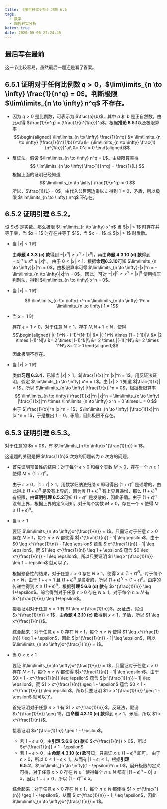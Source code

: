 ```yaml
---
title: 《陶哲轩实分析》习题 6.5
tags:
  - 数学
  - 陶哲轩实分析
katex: true
date: 2020-05-06 22:24:45
---
```


## 最后写在最前
这一节比较容易，虽然最后一题还是看了答案。

## <span class="indianred">6.5.1</span> 证明对于任何比例数 $q > 0$，$\lim\limits_{n \to \infty} \frac{1}{n^q} = 0$。判断极限 $\lim\limits_{n \to \infty} n^q$ 不存在。

* 因为 $q > 0$ 是比例数，可表示为 $\frac{a}{b}$，其中 $a$ 和 $b$ 是正自然数。由此可得 $\frac{1}{n^q} = (\frac{1}{n^{1/b}})^a$。根据**推论 6.5.1**以及极限算率
$$\begin{aligned}
  \lim\limits_{n \to \infty} \frac{1}{n^q}
  &= \lim\limits_{n \to \infty} (\frac{1}{n^{1/b}})^a\\
  &= (\lim\limits_{n \to \infty} \frac{1}{n^{1/b}})^a\\
  &= 0^a = 0
\end{aligned}$$

* 反证法。假设 $\lim\limits_{n \to \infty} n^q = L$。由极限算率得
$$ \lim\limits_{n \to \infty} \frac{1}{n^q} = \frac{1}{L} $$
根据上面的证明已经知道
$$ \lim\limits_{n \to \infty} \frac{1}{n^q} = 0 $$
所以，$\frac{1}{L} = 0$，由代入公理两边乘以 $L$ 得到 $1 = 0$，矛盾，所以极限 $\lim\limits_{n \to \infty} n^q$ 不存在。

## <span class="indianred">6.5.2</span> 证明引理 6.5.2。

<div class="green bold">设 $x$ 是实数。那么极限 $\lim\limits_{n \to \infty} x^n$ 当 $|x| < 1$ 时存在并等于零，当 $x = 1$ 时存在并等于 $1$，当 $x = -1$ 或 $|x| > 1$ 时发散。</div>

<div class="list-underline"></div>

* 当 $|x| < 1$ 时

  由**命题 4.3.3 (c) 款**得到 $-|x^n| \geq x^n \geq |x^n|$，再由**命题 4.3.10 (d) 款**得到 $-|x|^n \geq x^n \geq |x|^n$。
  由于 $0 < |x| < 1$，根据**命题6.3.10**可知 $\lim\limits_{n \to \infty}|x|^n = 0$，由极限算率可得 $\lim\limits_{n \to \infty}-|x|^n = -\lim\limits_{n \to \infty}|x|^n = 0$。
  因此，可对 $-|x|^n \geq x^n \geq |x|^n$ 使用挤压判别法，得到 $\lim\limits_{n \to \infty} x^n = 0$。

* 当 $|x| = 1$ 时

  $$ \lim\limits_{n \to \infty} x^n = \lim\limits_{n \to \infty} 1^n = \lim\limits_{n \to \infty} 1 = 1$$

* 当 $x = 1$ 时

  存在 $\epsilon = 1 > 0$，对于任意 $N \geq 1$，存在 $N, N+1 \geq N$，使得
  $$\begin{aligned}
    |(-1)^N - (-1)^{N+1}| &= |(-1)^N \times (1 - (-1))|\\
      &= |2 \times (-1)^N|\\
      &= 2 \times |(-1)^N|\\
      &= 2 \times |(-1)|^N\\
      &= 2 \times 1^N\\
      &= 2 > 1
  \end{aligned}$$
  因此极限不存在。

* 当 $|x| > 1$ 时

  类似**习题 6.3.4**，已知当 $|x| > 1$，$|\frac{1}{x}|^n |x|^n = 1$。用反证法证明，假定 $\lim\limits_{n \to \infty} x^n = L$。由 $|x| > 1$ 知道 $|\frac{1}{x}| < 1$，所以 $\lim\limits_{x \to \infty} |\frac{1}{x}|^n = 0$，根据极限算率
  $$
    \lim\limits_{n \to \infty}|\frac{1}{x}|^n |x|^n
      = \lim\limits_{x \to \infty} |\frac{1}{x}|^n \times \lim\limits_{n \to \infty} x^n
      = 0 \times L = 0
  $$
  由于 $|\frac{1}{x}|^n |x|^n = 1$，$\lim\limits_{n \to \infty} |\frac{1}{x}|^n |x|^n = 1$，于是推出 $1 = 0$，矛盾，因此极限不存在。

## <span class="indianred">6.5.3</span> 证明引理 6.5.3。

<div class="green bold">对于任意的 $x > 0$，有 $\lim\limits_{n \to \infty}x^{\frac{1}{n}} = 1$。</div>

这道题的关键是把 $\frac{1}{n}$ 次方的问题转为 $n$ 次方的问题。

<div class="list-underline"></div>

* 首先证明预备性的结果：对于每个 $\epsilon > 0$ 和每个实数 $M > 0$，存在一个 $n \geq 1$ 使得 $M \leq (1 + \epsilon)^n$。

  由于 $\epsilon > 0$，$|1 + \epsilon| > 1$，用数学归纳法归纳 $n$ 即可得出 $(1 + \epsilon)^n$ 是递增的，由此得出 $(1 + \epsilon)^n$ 是没有上界的，因为若 $(1 + \epsilon)^n$ 有上界且递增，那么 $(1 + \epsilon)^n$ 有极限，由**证明引理 6.5.2**可知 $(1 + \epsilon)^n$ 是发散的，因此矛盾。由于 $(1 + \epsilon)^n$ 没有上界，根据上界的定义可知，对于每个实数 $M > 0$，存在一个 $n$ 使得 $M \leq (1 + \epsilon)^n$。

* 当 $x \geq 1$

  要证 $\lim\limits_{n \to \infty}x^{\frac{1}{n}} = 1$，只需证对于任意 $\epsilon > 0$ 存在 $N \geq 1$，每个 $n \geq N$ 都使得 $|x^{\frac{1}{n}} - 1| \leq \epsilon$，由于 $0 \leq x^{\frac{1}{n}} - 1\leq \epsilon$ 蕴含 $|x^{\frac{1}{n}} - 1| \leq \epsilon$，而 $1 \leq x^{\frac{1}{n}} \leq 1 + \epsilon$ 蕴含 $0 \leq x^{\frac{1}{n}} - 1\leq \epsilon$，所以只要证明 $1 \leq x^{\frac{1}{n}} \leq 1 + \epsilon$ 就可以了。

  根据预备性的结果，对于任意 $\epsilon > 0$ 存在 $N \geq 1$，使得 $x \leq (1 + \epsilon)^N$。对于每个 $n \geq N$，由于 $1 + \epsilon > 1$ 且  $(1 + \epsilon)^n$ 是递增的，所以 $(1+ \epsilon)^N \leq (1+\epsilon)^n$。由序的传递性得到 $x \leq (1+\epsilon)^n$，根据**引理 5.6.6 (d) 款**有 $x^{\frac{1}{n}} \leq 1+\epsilon$。综合得到对于任意 $\epsilon > 0$ 存在 $N \geq 1$，对于每个 $n \geq N$ 有 $x^{\frac{1}{n}} \leq 1+\epsilon$。

  接着证明对于任意 $n > 1$ 有 $1 \leq x^{\frac{1}{n}}$。反证法，假设 $x^{\frac{1}{n}} < 1$，由**命题 4.3.10 (c) 款**得到 $x < 1$，矛盾，所以 $1 \leq x^{\frac{1}{n}}$。

  综合起来：对于任意 $\epsilon > 0$ 存在 $N \geq 1$，每个 $n \geq N$ 使得 $1 \leq x^{\frac{1}{n}} \leq 1 + \epsilon$，因此 $|x^{\frac{1}{n}} - 1| \leq \epsilon$，所以 $\lim\limits_{n \to \infty}x^{\frac{1}{n}} = 1$。

* 当 $0 < x < 1$

  要证 $\lim\limits_{n \to \infty}x^{\frac{1}{n}} = 1$，只需证对于任意 $\epsilon > 0$ 存在 $N \geq 1$，每个 $n \geq N$ 都使得 $|x^{\frac{1}{n}} - 1| \leq \epsilon$。由于 $0 < 1 - x^{\frac{1}{n}} \leq \epsilon$ 蕴含 $|x^{\frac{1}{n}} - 1| \leq \epsilon$，而 $1 > x^{\frac{1}{n}} \geq 1 - \epsilon$ 蕴含 $0 < 1 - x^{\frac{1}{n}} \leq \epsilon$，所以只要证明 $1 > x^{\frac{1}{n}} \geq 1 - \epsilon$ 就可以了。

  首先证明对于任意 $n > 1$ 有 $1 > x^{\frac{1}{n}}$。反证法，假设 $x^{\frac{1}{n}} \geq 1$，由**命题 4.3.10 (c) 款**得到 $x \geq 1$，矛盾，所以 $1 > x^{\frac{1}{n}}$。

  接着证明 $x^{\frac{1}{n}} \geq 1 - \epsilon$。

  * 若 $1 - \epsilon \leq 0$，由**引理 5.6.6 (c) 款**知 $x^{\frac{1}{n}} > 0$，所以 $x^{\frac{1}{n}} < 1 - \epsilon$
  * 若 $1 - \epsilon > 0$，由**命题 4.3.10 (c) 款**可知，只需证 $x \geq (1 - \epsilon)^n$ 即可。
    由于 $\epsilon > 0$，所以 $0 < 1 - \epsilon < 1$，从而有 $|1 - \epsilon| < 1$。根据**引理 6.5.2**，$\lim\limits_{n \to \infty}(1 - \epsilon)^n = 0$，展开极限的定义可得，对于任意 $x > 0$ 存在 $N \geq 1$ 使得每个 $n \geq N$ 都有 $|(1 - \epsilon)^n - 0| \leq x$，因为 $1 - \epsilon > 0$，所以 $(1 - \epsilon)^n \leq x$。

  综合起来：对于任意 $\epsilon > 0$ 存在 $N \geq 1$，每个 $n \geq N$ 都使得 $1 > x^{\frac{1}{n}} \geq 1 - \epsilon$，从而 $|x^{\frac{1}{n}} - 1| \leq \epsilon$，因此 $\lim\limits_{n \to \infty}x^{\frac{1}{n}} = 1$。